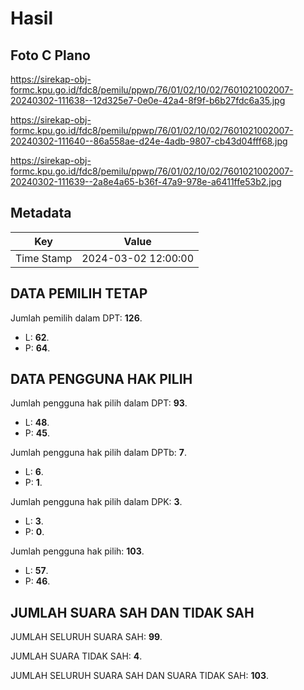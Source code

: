 # Hasil

## Foto C Plano

https://sirekap-obj-formc.kpu.go.id/fdc8/pemilu/ppwp/76/01/02/10/02/7601021002007-20240302-111638--12d325e7-0e0e-42a4-8f9f-b6b27fdc6a35.jpg

https://sirekap-obj-formc.kpu.go.id/fdc8/pemilu/ppwp/76/01/02/10/02/7601021002007-20240302-111640--86a558ae-d24e-4adb-9807-cb43d04fff68.jpg

https://sirekap-obj-formc.kpu.go.id/fdc8/pemilu/ppwp/76/01/02/10/02/7601021002007-20240302-111639--2a8e4a65-b36f-47a9-978e-a6411ffe53b2.jpg


## Metadata

| Key        | Value               |
| ---------- | ------------------- |
| Time Stamp | 2024-03-02 12:00:00 |


## DATA PEMILIH TETAP

Jumlah pemilih dalam DPT: **126**.
 * L: **62**.
 * P: **64**.

## DATA PENGGUNA HAK PILIH

Jumlah pengguna hak pilih dalam DPT: **93**.
 * L: **48**.
 * P: **45**.

Jumlah pengguna hak pilih dalam DPTb: **7**.
 * L: **6**.
 * P: **1**.

Jumlah pengguna hak pilih dalam DPK: **3**.
 * L: **3**.
 * P: **0**.

Jumlah pengguna hak pilih: **103**.
 * L: **57**.
 * P: **46**.

## JUMLAH SUARA SAH DAN TIDAK SAH

JUMLAH SELURUH SUARA SAH: **99**.

JUMLAH SUARA TIDAK SAH: **4**.

JUMLAH SELURUH SUARA SAH DAN SUARA TIDAK SAH: **103**.


